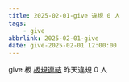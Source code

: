 ```yaml
---
title: 2025-02-01-give 違規 0 人
tags:
    - give
abbrlink: 2025-02-01-give
date: give-2025-02-01 12:00:00
---
```

give 板 [板規連結](https://www.ptt.cc/bbs/give/M.1612495900.A.C32.html)
昨天違規 0 人
